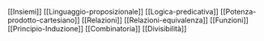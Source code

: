 [[Insiemi]]
[[Linguaggio-proposizionale]]
[[Logica-predicativa]]
[[Potenza-prodotto-cartesiano]]
[[Relazioni]]
[[Relazioni-equivalenza]]
[[Funzioni]]
[[Principio-Induzione]]
[[Combinatoria]]
[[Divisibilità]]
